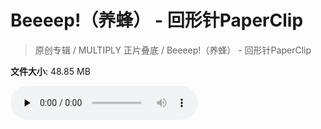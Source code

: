 # Beeeep!（养蜂） - 回形针PaperClip

> 原创专辑 / MULTIPLY 正片叠底 / Beeeep!（养蜂） - 回形针PaperClip

**文件大小**: 48.85 MB

<audio preload="none" controls><source src="https://file.hsyhx.top/archive/原创专辑/MULTIPLY 正片叠底/Beeeep!（养蜂） - 回形针PaperClip.flac" type="audio/mpeg">🤔 您的浏览器不支持此音频格式</audio>